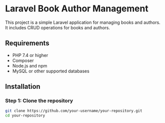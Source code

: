 # Laravel Book Author Management

This project is a simple Laravel application for managing books and authors. It includes CRUD operations for books and authors.

## Requirements

- PHP 7.4 or higher
- Composer
- Node.js and npm
- MySQL or other supported databases

## Installation

### Step 1: Clone the repository

```bash
git clone https://github.com/your-username/your-repository.git
cd your-repository
